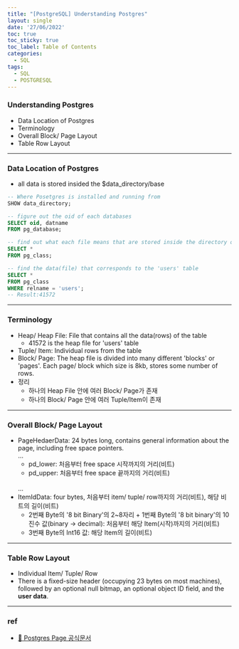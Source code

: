 ```yaml
---
title: "[PostgreSQL] Understanding Postgres"
layout: single
date: '27/06/2022'
toc: true
toc_sticky: true
toc_label: Table of Contents
categories:
  - SQL
tags:
  - SQL
  - POSTGRESQL
---
```


### Understanding Postgres
* Data Location of Postgres
* Terminology 
* Overall Block/ Page Layout
* Table Row Layout

---


### Data Location of Postgres
* all data is stored insided the $data_directory/base

```sql
-- Where Posetgres is installed and running from 
SHOW data_directory;

-- figure out the oid of each databases
SELECT oid, datname
FROM pg_database;

-- find out what each file means that are stored inside the directory of the oid number
SELECT *
FROM pg_class;

-- find the data(file) that corresponds to the 'users' table
SELECT *
FROM pg_class
WHERE relname = 'users';
-- Result:41572
```

---

### Terminology
* Heap/ Heap File: File that contains all the data(rows) of the table
	* 41572 is the heap file for 'users' table
* Tuple/ Item: Individual rows from the table
* Block/ Page: The heap file is divided into many different 'blocks' or 'pages'. Each page/ block which size is 8kb, stores some number of rows.
* 정리 
	* 하나의 Heap File 안에 여러 Block/ Page가 존재
	* 하나의 Block/ Page 안에 여러 Tuple/Item이 존재

---

### Overall Block/ Page Layout
* PageHedaerData: 24 bytes long, contains general information about the page, including free space pointers.
	<br>
    ...
	<br>
	* pd_lower: 처음부터 free space 시작까지의 거리(비트)
	* pd_upper: 처음부터 free space 끝까지의 거리(비트)
	<br>
    ...
	<br>
* ItemIdData: four bytes, 처음부터 item/ tuple/ row까지의 거리(비트), 해당 비트의 길이(비트)
	* 2번째 Byte의 '8 bit Binary'의 2~8자리 + 1번째 Byte의 '8 bit binary'의 10진수 값(binary -> decimal): 처음부터 해당 Item(시작)까지의 거리(비트)
	* 3번째 Byte의 Int16 값: 해당 Item의 길이(비트)

---

### Table Row Layout
* Individual Item/ Tuple/ Row
* There is a fixed-size header (occupying 23 bytes on most machines), followed by an optional null bitmap, an optional object ID field, and the **user data**.

---

### ref
* [🔗 Postgres Page 공식문서](https://www.postgresql.org/docs/current/storage-page-layout.html)
